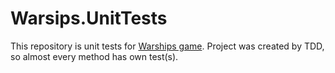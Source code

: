 # Warsips.UnitTests

This repository is unit tests for [Warships game](https://github.com/Maflex24/Warships). Project was created by TDD, so almost every method has own test(s).

